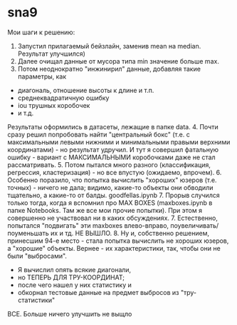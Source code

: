 # sna9
Мои шаги к решению:
1. Запустил прилагаемый бейзлайн, заменив mean на median. Результат улучшился)
2. Далее очищал данные от мусора типа min значение больше max.
3. Потом неоднократно "инжинирил" данные, добавляя такие параметры, как 
- диагональ, отношение высоты к длине и т.п.
- среднеквадратичную ошибку
- iou трушных коробочек
- и т.д.

Результаты оформились в датасеты, лежащие в папке data.
4. Почти сразу решил попробовать найти "центральный бокс" (т.е. с максимальными левыми нижними и минимальными правыми верхними координатами) - но результат удручил. И тут я совершил фатальную ошибку - вариант с МАКСИМАЛЬНЫМИ коробочками даже не стал рассматривать.
5. Потом пытался много разного (классификация, регрессия, кластеризация) - но все впустую (ожидаемо, впрочем).
6. Особенно поразило, что попытка вычислить "хороших" юзеров (т.е. точных) - ничего не дала; видимо, какие-то объекты они обводили тщательно, а какие-то от балды.  goodfellas.ipynb
7. Прорыв случился только тогда, когда я вспомнил про MAX BOXES (maxboxes.ipynb в папке Notebooks. Там же все мои прочие попытки). При этом я совершенно не участвовал ни в каких обсуждениях.
7. Естественно, попытался "подвигать" эти maxboxes влево-вправо, поувеличивать/поуменьшать их и тд. НЕ ВЫШЛО.
8. Ну и, собственно решением, принесшим 94-е место - стала попытка вычислить не хороших юзеров, а "хорошие" объекты. Вернее - их характеристики, так, чтобы они не были "выбросами".
- Я вычислил опять всякие диагонали,
- но ТЕПЕРЬ ДЛЯ ТРУ-КООРДИНАТ;
- после чего нашел у них статистику и 
- обкорнал тестовые данные на предмет выбросов из "тру-статистики"

ВСЕ. Больше ничего улучшить не выщло

